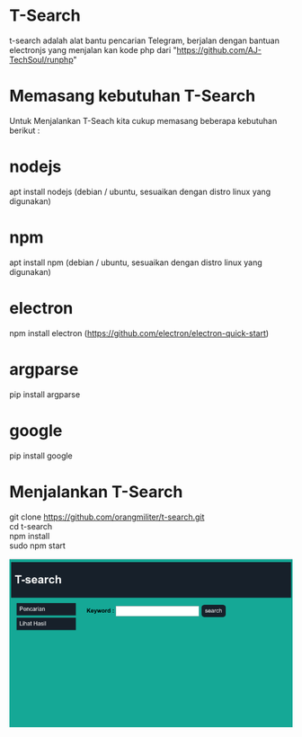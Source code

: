 # T-Search
t-search adalah alat bantu pencarian Telegram, berjalan dengan bantuan electronjs yang menjalan kan kode php dari "https://github.com/AJ-TechSoul/runphp"
# Memasang kebutuhan T-Search
Untuk Menjalankan T-Seach kita cukup memasang beberapa kebutuhan berikut :
# nodejs 
  apt install nodejs (debian / ubuntu, sesuaikan dengan distro linux yang digunakan)
# npm 
  apt install npm (debian / ubuntu, sesuaikan dengan distro linux yang digunakan)
# electron 
   npm install electron (https://github.com/electron/electron-quick-start)
# argparse
  pip install argparse
# google
  pip install google

# Menjalankan T-Search
git clone https://github.com/orangmiliter/t-search.git  
cd t-search  
npm install  
sudo npm start  

![alt text](https://github.com/orangmiliter/t-search/blob/master/screenshot/1.png)
